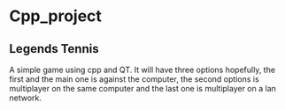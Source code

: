 # Cpp_project
## Legends Tennis 

A simple game using cpp and QT.
It will have three options hopefully, the first and the main one is against the computer,
the second options is multiplayer on the same computer and the last one is multiplayer on a lan network.

